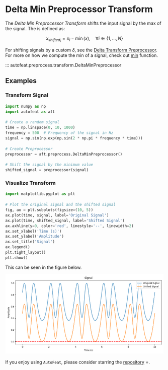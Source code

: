 # Delta Min Preprocessor Transform

The *Delta Min Preprocessor Transform* shifts the input signal by the max of the signal. The is defined as:

$$
x_{shifted_{i}} = x_{i} - \min({x}), \quad \forall i \in \{1, \dots, N\}
$$

For shifting signals by a custom $\delta$, see the [Delta Transform Preprocessor](delta_preprocessor.md). For more on how we compute the min of a signal, check out [min](../../functional/min.md) function.

::: autofeat.preprocess.transform.DeltaMinPreprocessor

## Examples

### Transform Signal

```python
import numpy as np
import autofeat as aft

# Create a random signal
time = np.linspace(0, 10, 1000)
frequency = 500  # Frequency of the signal in Hz
signal = np.sin(np.exp(np.sin(2 * np.pi * frequency * time)))

# Create Preprocessor
preprocessor = aft.preprocess.DeltaMinPreprocessor()

# Shift the signal by the minimum value
shifted_signal = preprocessor(signal)
```

### Visualize Transform

```python
import matplotlib.pyplot as plt

# Plot the original signal and the shifted signal
fig, ax = plt.subplots(figsize=(10, 5))
ax.plot(time, signal, label='Original Signal')
ax.plot(time, shifted_signal, label='Shifted Signal')
ax.axhline(y=0, color='red', linestyle='--', linewidth=2)
ax.set_xlabel('Time (s)')
ax.set_ylabel('Amplitude')
ax.set_title('Signal')
ax.legend()
plt.tight_layout()
plt.show()
```

This can be seen in the figure below.

![DeltaMin](../../../assets/delta_min_visualize.png)


If you enjoy using `AutoFeat`, please consider starring the [repository](https://github.com/autonlab/AutoFeat) ⭐️.